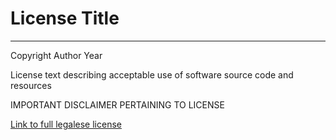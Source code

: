 # License Title

---

Copyright Author Year

License text describing acceptable use of software source code and resources

IMPORTANT DISCLAIMER PERTAINING TO LICENSE

[Link to full legalese license](https://github.com)

